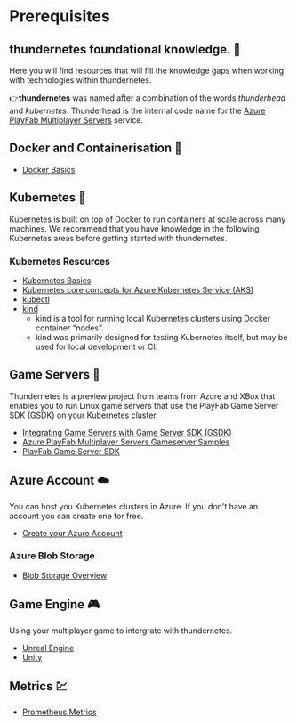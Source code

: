 # Prerequisites

## thundernetes foundational knowledge. 💖

Here you will find resources that will fill the knowledge gaps when working with technologies within thundernetes. 

👉**thundernetes** was named after a combination of the words *thunderhead* and *kubernetes*. 
Thunderhead is the internal code name for the [Azure PlayFab Multiplayer Servers](https://azure.microsoft.com/services/playfab/multiplayer-services/) service. 

## Docker and Containerisation 🚢

- [Docker Basics](https://www.docker.com/101-tutorial)

## Kubernetes 🌼

Kubernetes is built on top of Docker to run containers at scale across many machines. We recommend that you have knowledge in the following Kubernetes areas before getting started with thundernetes.

### Kubernetes Resources 

- [Kubernetes Basics](https://kubernetes.io/docs/tutorials/kubernetes-basics/)
- [Kubernetes core concepts for Azure Kubernetes Service (AKS)](https://docs.microsoft.com/azure/aks/concepts-clusters-workloads)
- [kubectl](https://github.com/virtual-kubelet/virtual-kubelet)
- [kind](https://kind.sigs.k8s.io/)
  - kind is a tool for running local Kubernetes clusters using Docker container “nodes”.
  - kind was primarily designed for testing Kubernetes itself, but may be used for local development or CI.

## Game Servers 👾

Thundernetes is a preview project from teams from Azure and XBox that enables you to run Linux game servers that use the PlayFab Game Server SDK (GSDK) on your Kubernetes cluster. 

- [Integrating Game Servers with Game Server SDK (GSDK)](https://docs.microsoft.com/gaming/playfab/features/multiplayer/servers/integrating-game-servers-with-gsdk)
- [Azure PlayFab Multiplayer Servers Gameserver Samples](https://github.com/PlayFab/MpsSamples)
- [PlayFab Game Server SDK](https://github.com/PlayFab/gsdk)

## Azure Account ☁️

You can host you Kubernetes clusters in Azure. If you don't have an account you can create one for free.
- [Create your Azure Account](https://azure.microsoft.com/free/?WT.mc_id=A261C142F)

### Azure Blob Storage

- [Blob Storage Overview](https://docs.microsoft.com/azure/storage/blobs/storage-blobs-overview)

## Game Engine 🎮

Using your multiplayer game to intergrate with thundernetes.

- [Unreal Engine](https://www.unrealengine.com/)
- [Unity](https://unity.com/)

## Metrics 💹

- [Prometheus Metrics](https://github.com/prometheus-operator/kube-prometheus)
